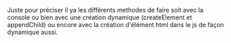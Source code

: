 Juste pour préciser il ya les différents methodes de faire soit avec la console ou bien avec une création dynamique (createElement et appendChild) ou encore avec la création d'élément html dans le js de façon dynamique aussi.
